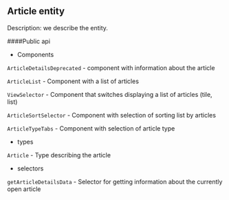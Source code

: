 ## Article entity

Description:
we describe the entity.

####Public api

- Components

`ArticleDetailsDeprecated` - component with information about the article

`ArticleList` - Component with a list of articles

`ViewSelector` - Component that switches displaying a list of articles (tile, list)

`ArticleSortSelector` - Component with selection of sorting list by articles

`ArticleTypeTabs` - Component with selection of article type

- types

`Article` - Type describing the article

- selectors

`getArticleDetailsData` - Selector for getting information about the currently open article

